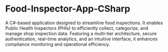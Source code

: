 # Food-Inspector-App-CSharp
A C#-based application designed to streamline food inspections. It enables Public Health Inspectors (PHIs) to efficiently collect, categorize, and manage shop inspection data. Featuring a multi-tier architecture, secure authentication, real-time analytics, and an intuitive interface, it enhances compliance monitoring and operational efficiency.
